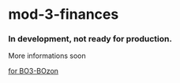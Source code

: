 # mod-3-finances

### In development, not ready for production.

More informations soon

[for BO3-BOzon](https://github.com/One-Shift/BO3-BOzon)
